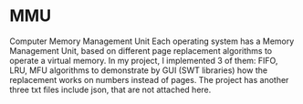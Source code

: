 # MMU
Computer Memory Management Unit 
Each operating system has a Memory Management Unit, based on different page replacement algorithms to operate a virtual memory.
In my project, I implemented 3 of them: FIFO, LRU, MFU algorithms to demonstrate by GUI (SWT libraries) how the replacement works on numbers instead of pages.
The project has another three txt files include json, that are not attached here.
